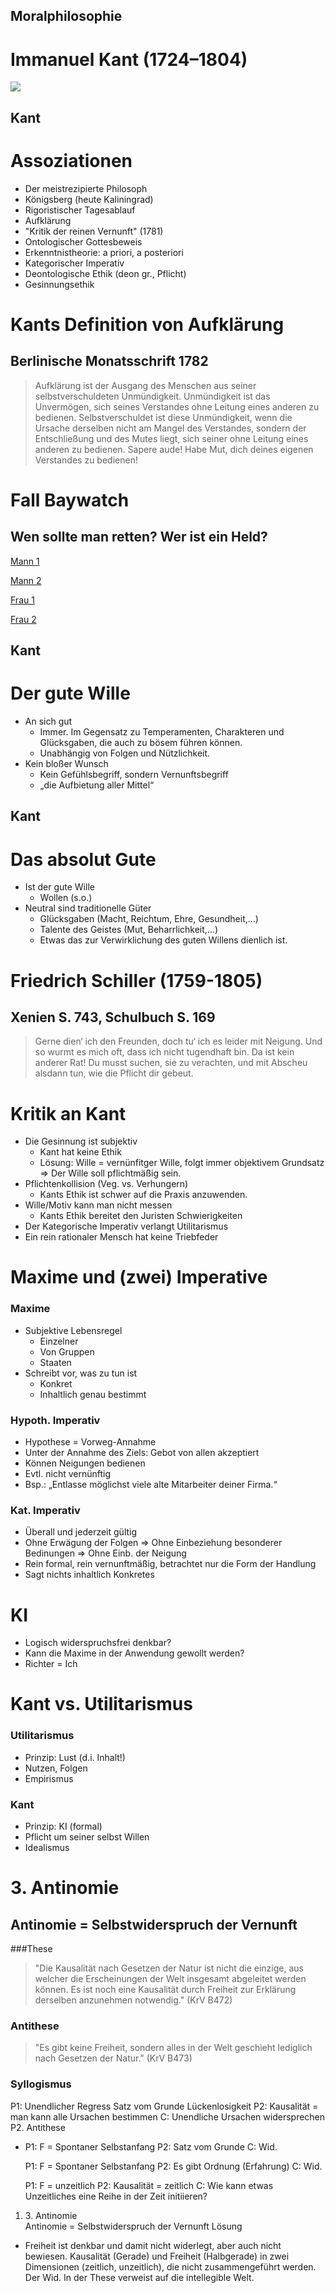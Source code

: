 ## Moralphilosophie
Immanuel Kant (1724–1804)
=====================
[![](https://upload.wikimedia.org/wikipedia/commons/thumb/7/74/Immanuel_Kant2.jpg/255px-Immanuel_Kant2.jpg)](https://de.wikipedia.org/wiki/Immanuel_Kant)



## Kant
# Assoziationen
* Der meistrezipierte Philosoph
* Königsberg (heute Kaliningrad)
* Rigoristischer Tagesablauf
* Aufklärung
* "Kritik der reinen Vernunft" (1781)
* Ontologischer Gottesbeweis
* Erkenntnistheorie: a priori, a posteriori
* Kategorischer Imperativ
* Deontologische Ethik (deon gr., Pflicht)
* Gesinnungsethik



# Kants Definition von Aufklärung
## Berlinische Monatsschrift 1782
> Aufklärung ist der Ausgang des Menschen aus seiner selbstverschuldeten Unmündigkeit. Unmündigkeit ist das Unvermögen, sich seines Verstandes ohne Leitung eines anderen zu bedienen. Selbstverschuldet ist diese Unmündigkeit, wenn die Ursache derselben nicht am Mangel des Verstandes, sondern der Entschließung und des Mutes liegt, sich seiner ohne Leitung eines anderen zu bedienen. Sapere aude! Habe Mut, dich deines eigenen Verstandes zu bedienen!



# Fall Baywatch
## Wen sollte man retten? Wer ist ein Held?
[Mann 1](https://upload.wikimedia.org/wikipedia/commons/d/de/Dolcegab_Sommer2004.jpg)

[Mann 2](http://bc03.rp-online.de/polopoly_fs/eu-commissioner-for-energy-gunther-oettinger-1.3031065.1350293798!httpImage/568842982.jpg_gen/derivatives/dx510/568842982.jpg)

[Frau 1](http://images1.fanpop.com/images/photos/2200000/Tomb-Raider-lara-croft-tomb-raider-the-movies-2260366-1280-1024.jpg)

[Frau 2](http://lesoufflecestmavie.e.l.f.unblog.fr/files/2012/11/angela-merkel971265propertyposter.jpg)



## Kant
#  Der gute Wille

* An sich gut 
	+ Immer. Im Gegensatz zu Temperamenten, Charakteren und Glücksgaben, die auch zu bösem führen können.
	+ Unabhängig von Folgen und Nützlichkeit. 
* Kein bloßer Wunsch
	+ Kein Gefühlsbegriff, sondern Vernunftsbegriff
	+ „die Aufbietung aller Mittel“ 



## Kant
#  Das absolut Gute
* Ist der gute Wille 
	+ Wollen (s.o.) 
* Neutral sind traditionelle Güter 
	+ Glücksgaben (Macht, Reichtum, Ehre, Gesundheit,…) 
	+ Talente des Geistes (Mut, Beharrlichkeit,…) 
	+ Etwas das zur Verwirklichung des guten Willens dienlich ist. 



#  Friedrich Schiller (1759-1805)
## Xenien S. 743, Schulbuch S. 169
> Gerne dien‘ ich den Freunden, doch tu‘ ich es leider mit Neigung. Und so wurmt es mich oft, dass ich nicht tugendhaft bin.
> Da ist kein anderer Rat! Du musst suchen, sie zu verachten, und mit Abscheu alsdann tun, wie die Pflicht dir gebeut.



# Kritik an Kant
* Die Gesinnung ist subjektiv 
	+ Kant hat keine Ethik 
	+ Lösung: Wille = vernünfitger Wille, folgt immer objektivem
        Grundsatz => Der Wille soll pflichtmäßig sein. 
* Pflichtenkollision (Veg. vs. Verhungern) 
	+ Kants Ethik ist schwer auf die Praxis anzuwenden. 
* Wille/Motiv kann man nicht messen 
	+ Kants Ethik bereitet den Juristen Schwierigkeiten 
* Der Kategorische Imperativ verlangt Utilitarismus 
* Ein rein rationaler Mensch hat keine Triebfeder 



#  Maxime und (zwei) Imperative
###  Maxime
* Subjektive Lebensregel 
	+ Einzelner 
	+ Von Gruppen 
	+ Staaten 
* Schreibt vor, was zu tun ist 
	+ Konkret 
	+ Inhaltlich genau bestimmt 
### Hypoth. Imperativ
* Hypothese = Vorweg-Annahme 
* Unter der Annahme des Ziels: Gebot von allen akzeptiert
* Können Neigungen bedienen
* Evtl. nicht vernünftig
* Bsp.: „Entlasse möglichst viele alte Mitarbeiter deiner Firma.“
### Kat. Imperativ
* Überall und jederzeit gültig
* Ohne Erwägung der Folgen => Ohne Einbeziehung besonderer Bedinungen => Ohne Einb. der Neigung
* Rein formal, rein vernunftmäßig, betrachtet nur die Form der Handlung
* Sagt nichts inhaltlich Konkretes 



#  KI
* Logisch widerspruchsfrei denkbar? 
* Kann die Maxime in der Anwendung gewollt werden? 
* Richter = Ich 



# Kant vs. Utilitarismus
### Utilitarismus
* Prinzip: Lust (d.i. Inhalt!) 
* Nutzen, Folgen 
* Empirismus 
### Kant
* Prinzip: KI (formal) 
* Pflicht um seiner selbst Willen 
* Idealismus 



# ​3. Antinomie
## Antinomie = Selbstwiderspruch der Vernunft
###These 
> "Die Kausalität nach Gesetzen der Natur ist nicht die einzige,
        aus welcher die Erscheinungen der Welt insgesamt abgeleitet
        werden können. Es ist noch eine Kausalität durch Freiheit zur
        Erklärung derselben anzunehmen notwendig." (KrV B472) 
### Antithese 
>   "Es gibt keine Freiheit, sondern alles in der Welt geschieht
        lediglich nach Gesetzen der Natur." (KrV B473) 
### Syllogismus
P1: Unendlicher Regress 
        Satz vom Grunde 
        Lückenlosigkeit 
P2: Kausalität = man kann alle Ursachen bestimmen 
C: Unendliche Ursachen widersprechen P2. 
Antithese 
-   P1: F = Spontaner Selbstanfang 
    P2: Satz vom Grunde 
    C: Wid. 

    P1: F = Spontaner Selbstanfang 
    P2: Es gibt Ordnung (Erfahrung) 
    C: Wid. 

    P1: F = unzeitlich 
    P2: Kausalität = zeitlich 
    C: Wie kann etwas Unzeitliches eine Reihe in der Zeit
        initiieren? 

1.  ​3. Antinomie\
    Antinomie = Selbstwiderspruch der Vernunft
Lösung 
-   Freiheit ist denkbar und damit nicht widerlegt, aber auch nicht
        bewiesen. 
    Kausalität (Gerade) und Freiheit (Halbgerade) in zwei
        Dimensionen (zeitlich, unzeitlich), die nicht zusammengeführt
        werden. Der Wid. In der These verweist auf die intellegible
        Welt. 
